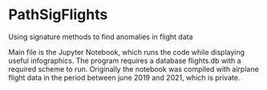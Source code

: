 # PathSigFlights
Using signature methods to find anomalies in flight data

Main file is the Jupyter Notebook, which runs the code while displaying useful infographics. 
The program requires a database flights.db with a required scheme to run. Originally the notebook was compiled with airplane flight data in the period between june 2019 and 2021, which is private.
